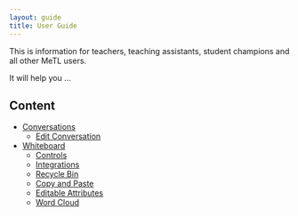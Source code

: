 ```yaml
---
layout: guide
title: User Guide
---
```


This is information for teachers, teaching assistants, student champions and all other MeTL users.

It will help you ...

## Content

- [Conversations](guide-conversations.html)
  - [Edit Conversation](guide-edit-conversation.html)
- [Whiteboard](guide-whiteboard.html)
  - [Controls](guide-controls.html) 
  - [Integrations](guide-integrations.html) 
  - [Recycle Bin](guide-recycle-bin.html) 
  - [Copy and Paste](guide-copypaste.html) 
  - [Editable Attributes](guide-editable-attributes.html)
  - [Word Cloud](guide-word-cloud.html)
